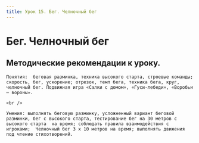```yaml
---
title: Урок 15. Бег. Челночный бег
---
```


# Бег. Челночный бег

## Методические рекомендации к уроку.

<p>
	Понятия:  беговая разминка, техника высокого старта, строевые команды; скорость, бег, ускорение; отрезок, темп бега, техника бега, круг, челночный бег. Подвижная игра «Салки с домом», «Гуси-лебеди», «Воробьи – вороны». 
</p>
<p>
	<br /> 
</p>
<p>
	Умения: выполнять беговую разминку, усложненный вариант беговой разминки, бег с высокого старта, тестирование бег на 30 метров с высокого старта  на время; соблюдать правила взаимодействия с игроками;  Челночный бег 3 х 10 метров на время; выполнять движения под чтение стихотворений.
</p>